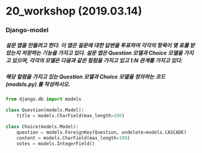 # 20_workshop (2019.03.14)

### Django-model



##### 설문 앱을 만들려고 한다. 이 앱은 질문에 대한 답변을 투표하여 각각의 항목이 몇 표를 받았는지 저장하는 기능을 가지고 있다. 설문 앱은 Question 모델과 Choice 모델을 가지고 있으며, 각각의 모델은 다음과 같은 컬럼을 가지고 있고 1:N 관계를 가지고 있다.

##### 해당 컬럼을 가지고 있는 Question 모델과 Choice 모델을 정의하는 코드(models.py) 를 작성하시오.



```python
from django.db import models

class Question(models.Model):
    title = models.CharField(max_length=100)

class Choice(models.Model):
    question = models.ForeignKey(Question, ondelete=models.CASCADE)
    content = models.CharField(max_length=100)
    votes = models.IntegerField()
```